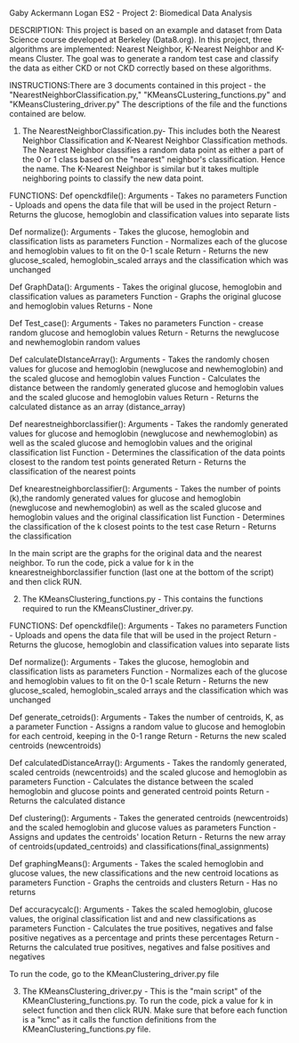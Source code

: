 Gaby Ackermann Logan 
ES2 - Project 2: Biomedical Data Analysis

DESCRIPTION: This project is based on an example and dataset from Data Science course developed at Berkeley (Data8.org). In this project, three algorithms are implemented: Nearest Neighbor, K-Nearest Neighbor and K-means Cluster. The goal was to generate a random test case and classify the data as either CKD or not CKD correctly based on these algorithms. 

INSTRUCTIONS:There are 3 documents contained in this project - the "NearestNeighborClassification.py," "KMeansCLustering_functions.py" and "KMeansClustering_driver.py" The descriptions of the file and the functions contained are below. 

1) The NearestNeighborClassification.py- This includes both the Nearest Neighbor Classification and K-Nearest Neighbor Classification methods. The Nearest Neighbor classifies a random data point as either a part of the 0 or 1 class based on the "nearest" neighbor's classification. Hence the name. The K-Nearest Neighbor is similar but it takes multiple neighboring points to classify the new data point. 

FUNCTIONS:
Def openckdfile():
Arguments - Takes no parameters
Function - Uploads and opens the data file that will be used in the project 
Return - Returns the glucose, hemoglobin and classification values into separate lists

Def normalize():
Arguments - Takes the glucose, hemoglobin and classification lists as parameters
Function - Normalizes each of the glucose and hemoglobin values to fit on the 0-1 scale 
Return - Returns the new glucose_scaled, hemoglobin_scaled arrays and the classification which was unchanged 

Def GraphData():
Arguments - Takes the original glucose, hemoglobin and classification values as parameters
Function - Graphs the original glucose and hemoglobin values 
Returns - None

Def Test_case():
Arguments - Takes no parameters
Function - crease random glucose and hemoglobin values 
Return - Returns the newglucose and newhemoglobin random values 

Def calculateDIstanceArray():
Arguments - Takes the randomly chosen values for glucose and hemoglobin (newglucose and newhemoglobin) and the scaled glucose and hemoglobin values 
Function - Calculates the distance between the randomly generated glucose and hemoglobin values and the scaled glucose and hemoglobin values 
Return - Returns the calculated distance as an array (distance_array)

Def nearestneighborclassifier():
Arguments - Takes the randomly generated values for glucose and hemoglobin (newglucose and newhemoglobin) as well as the scaled glucose and hemoglobin values and the original classification list 
Function - Determines the classification of the data points closest to the random test points generated
Return - Returns the classification of the nearest points 

Def knearestneighborclassifier():
Arguments - Takes the number of points (k),the randomly generated values for glucose and hemoglobin (newglucose and newhemoglobin) as well as the scaled glucose and hemoglobin values and the original classification list 
Function - Determines the classification of the k closest points to the test case
Return - Returns the classification 

In the main script are the graphs for the original data and the nearest neighbor. To run the code, pick a value for k in the knearestneighborclassifier function (last one at the bottom of the script) and then click RUN.

2) The KMeansClustering_functions.py - This contains the functions required to run the KMeansClustiner_driver.py.

FUNCTIONS:
Def openckdfile():
Arguments - Takes no parameters
Function - Uploads and opens the data file that will be used in the project 
Return - Returns the glucose, hemoglobin and classification values into separate lists

Def normalize():
Arguments - Takes the glucose, hemoglobin and classification lists as parameters
Function - Normalizes each of the glucose and hemoglobin values to fit on the 0-1 scale 
Return - Returns the new glucose_scaled, hemoglobin_scaled arrays and the classification which was unchanged 

Def generate_cetroids():
Arguments - Takes the number of centroids, K, as a parameter 
Function - Assigns a random value to glucose and hemoglobin for each centroid, keeping in the 0-1 range 
Return - Returns the new scaled centroids (newcentroids) 

Def calculatedDistanceArray():
Arguments - Takes the randomly generated, scaled centroids (newcentroids) and the scaled glucose and hemoglobin as parameters
Function - Calculates the distance between the scaled hemoglobin and glucose points and generated centroid points
Return - Returns the calculated distance 

Def clustering():
Arguments - Takes the generated centroids (newcentroids) and the scaled hemoglobin and glucose values as parameters 
Function - Assigns and updates the centroids' location 
Return - Returns the new array of centroids(updated_centroids) and classifications(final_assignments)

Def graphingMeans():
Arguments - Takes the scaled hemoglobin and glucose values, the new classifications and the new centroid locations as parameters
Function - Graphs the centroids and clusters 
Return - Has no returns 

Def accuracycalc():
Arguments - Takes the scaled hemoglobin, glucose values, the original classification list and and new classifications as parameters
Function - Calculates the true positives, negatives and false positive negatives as a percentage and prints these percentages 
Return - Returns the calculated true positives, negatives and false positives and negatives

To run the code, go to the KMeanClustering_driver.py file 

3) The KMeansClustering_driver.py - This is the "main script" of the KMeanClustering_functions.py. To run the code, pick a value for k in select function and then click RUN. Make sure that before each function is a "kmc" as it calls the function definitions from the KMeanClustering_functions.py file.


 